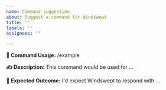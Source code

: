```yaml
---
name: Command suggestion
about: Suggest a command for Windswept
title: ''
labels: ''
assignees: ''

---
```


**👀 Command Usage:**
/example

**✍️ Description:**
This command would be used for ...

**🧪 Expected Outcome:**
I'd expect Windswept to respond with ... 
